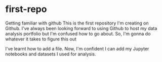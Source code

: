 # first-repo
Getting familiar with github
This is the first repository I'm creating on Github.
I've always been looking forward to using Github to host my data analysis portfolio 
but I'm confused how to go about. So, I'm gonna do whatever it takes to figure this out


I've learnt how to add a file. Now, I'm confident I can add my Jupyter notebooks and datasets
I used for analysis.
